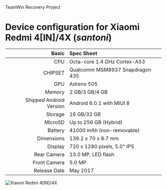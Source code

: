 TeamWin Recovery Project

Device configuration for Xiaomi Redmi 4[IN]/4X  (_santoni_)
=====================================================

Basic   | Spec Sheet
-------:|:-------------------------
CPU     | Octa-core 1.4 GHz Cortex-A53
CHIPSET | Qualcomm MSM8937 Snapdragon 435
GPU     | Adreno 505
Memory  | 2 GB/3 GB/4 GB
Shipped Android Version | Android 6.0.1 with MIUI 8
Storage | 16 GB/32 GB
MicroSD | Up to 256 GB (Hybrid)
Battery | 41000 mAh (non-removable)
Dimensions | 139.2 x 70 x 8.7 mm
Display | 720 x 1280 pixels, 5.0" IPS
Rear Camera  | 13.0 MP, LED flash
Front Camera | 5.0 MP
Release Date | May 2017

![Xiaomi Redmi 4[IN]/4X](https://cdn2.gsmarena.com/vv/pics/xiaomi/xiaomi-redmi-4x-2.jpg "Xiaomi Redmi 4[IN]/4X")
